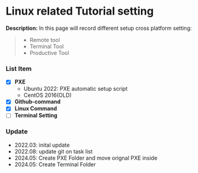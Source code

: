 # Linux related Tutorial setting
**Description:** In this page will record different setup cross platform setting: 
> - Remote tool
> - Terminal Tool
> - Productive Tool	

### List Item

- [x]  **PXE** 
	-  Ubuntu 2022: PXE automatic setup script
	-  CentOS 2016(OLD)
- [x] **Github-command**
- [x] **Linux Command**
- [ ] **Terminal Setting**

### Update 

- 2022.03: inital update
- 2022.08: update git on task list
- 2024.05: Create PXE Folder and move orignal PXE inside
- 2024.05: Create Terminal Folder 